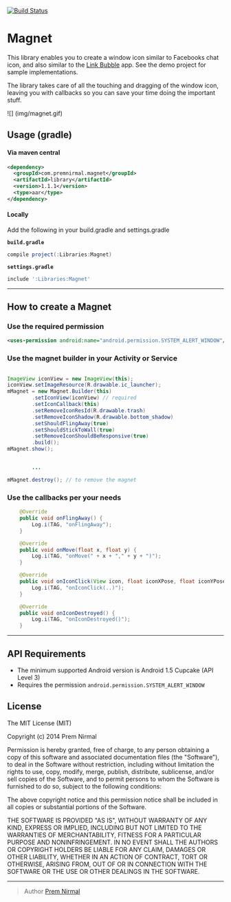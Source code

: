 [![Build Status](https://travis-ci.org/premnirmal/Magnet.svg?branch=master)](https://travis-ci.org/premnirmal/Magnet)

# Magnet

This library enables you to create a window icon similar to Facebooks chat icon, and also similar to the [Link Bubble](https://play.google.com/store/apps/details?id=com.linkbubble.playstore&hl=en) app.
See the demo project for sample implementations.

The library takes care of all the touching and dragging of the window icon, leaving you with callbacks so you can save your time
doing the important stuff.

![] (img/magnet.gif)

## Usage (gradle)

#### Via maven central

``` xml
<dependency>
  <groupId>com.premnirmal.magnet</groupId>
  <artifactId>library</artifactId>
  <version>1.1.1</version>
  <type>aar</type>
</dependency>
```

#### Locally

Add the following in your build.gradle and settings.gradle

**`build.gradle`**

``` groovy
compile project(:Libraries:Magnet)
```

**`settings.gradle`**

``` groovy
include ':Libraries:Magnet'
```

---

## How to create a Magnet

### Use the required permission

``` xml
<uses-permission android:name="android.permission.SYSTEM_ALERT_WINDOW"/>
```

### Use the magnet builder in your Activity or Service

``` java

ImageView iconView = new ImageView(this);
iconView.setImageResource(R.drawable.ic_launcher);
mMagnet = new Magnet.Builder(this)
        .setIconView(iconView) // required
        .setIconCallback(this)
        .setRemoveIconResId(R.drawable.trash)
        .setRemoveIconShadow(R.drawable.bottom_shadow)
        .setShouldFlingAway(true)
        .setShouldStickToWall(true)
        .setRemoveIconShouldBeResponsive(true)
        .build();
mMagnet.show();


        ...

mMagnet.destroy(); // to remove the magnet
```



### Use the callbacks per your needs

``` java
    @Override
    public void onFlingAway() {
        Log.i(TAG, "onFlingAway");
    }

    @Override
    public void onMove(float x, float y) {
        Log.i(TAG, "onMove(" + x + "," + y + ")");
    }

    @Override
    public void onIconClick(View icon, float iconXPose, float iconYPose) {
        Log.i(TAG, "onIconClick(..)");
    }

    @Override
    public void onIconDestroyed() {
        Log.i(TAG, "onIconDestroyed()");
    }
```

---

## API Requirements

- The minimum supported Android version is Android 1.5 Cupcake (API Level 3)
- Requires the permission `android.permission.SYSTEM_ALERT_WINDOW`

## License

The MIT License (MIT)

Copyright (c) 2014 Prem Nirmal

Permission is hereby granted, free of charge, to any person obtaining a copy
of this software and associated documentation files (the "Software"), to deal
in the Software without restriction, including without limitation the rights
to use, copy, modify, merge, publish, distribute, sublicense, and/or sell
copies of the Software, and to permit persons to whom the Software is
furnished to do so, subject to the following conditions:

The above copyright notice and this permission notice shall be included in
all copies or substantial portions of the Software.

THE SOFTWARE IS PROVIDED "AS IS", WITHOUT WARRANTY OF ANY KIND, EXPRESS OR
IMPLIED, INCLUDING BUT NOT LIMITED TO THE WARRANTIES OF MERCHANTABILITY,
FITNESS FOR A PARTICULAR PURPOSE AND NONINFRINGEMENT. IN NO EVENT SHALL THE
AUTHORS OR COPYRIGHT HOLDERS BE LIABLE FOR ANY CLAIM, DAMAGES OR OTHER
LIABILITY, WHETHER IN AN ACTION OF CONTRACT, TORT OR OTHERWISE, ARISING FROM,
OUT OF OR IN CONNECTION WITH THE SOFTWARE OR THE USE OR OTHER DEALINGS IN
THE SOFTWARE.

---

> Author
> [Prem Nirmal](https://twitter.com/premnirmal88)
